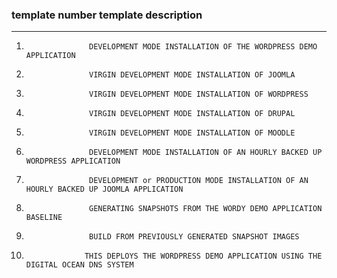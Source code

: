 ### template number             template description
-----
1.                   DEVELOPMENT MODE INSTALLATION OF THE WORDPRESS DEMO APPLICATION 
2.                   VIRGIN DEVELOPMENT MODE INSTALLATION OF JOOMLA 
3.                   VIRGIN DEVELOPMENT MODE INSTALLATION OF WORDPRESS
4.                   VIRGIN DEVELOPMENT MODE INSTALLATION OF DRUPAL
5.                   VIRGIN DEVELOPMENT MODE INSTALLATION OF MOODLE
6.                   DEVELOPMENT MODE INSTALLATION OF AN HOURLY BACKED UP WORDPRESS APPLICATION
7.                   DEVELOPMENT or PRODUCTION MODE INSTALLATION OF AN HOURLY BACKED UP JOOMLA APPLICATION
8.                   GENERATING SNAPSHOTS FROM THE WORDY DEMO APPLICATION BASELINE
9.                   BUILD FROM PREVIOUSLY GENERATED SNAPSHOT IMAGES
10.                  THIS DEPLOYS THE WORDPRESS DEMO APPLICATION USING THE DIGITAL OCEAN DNS SYSTEM
